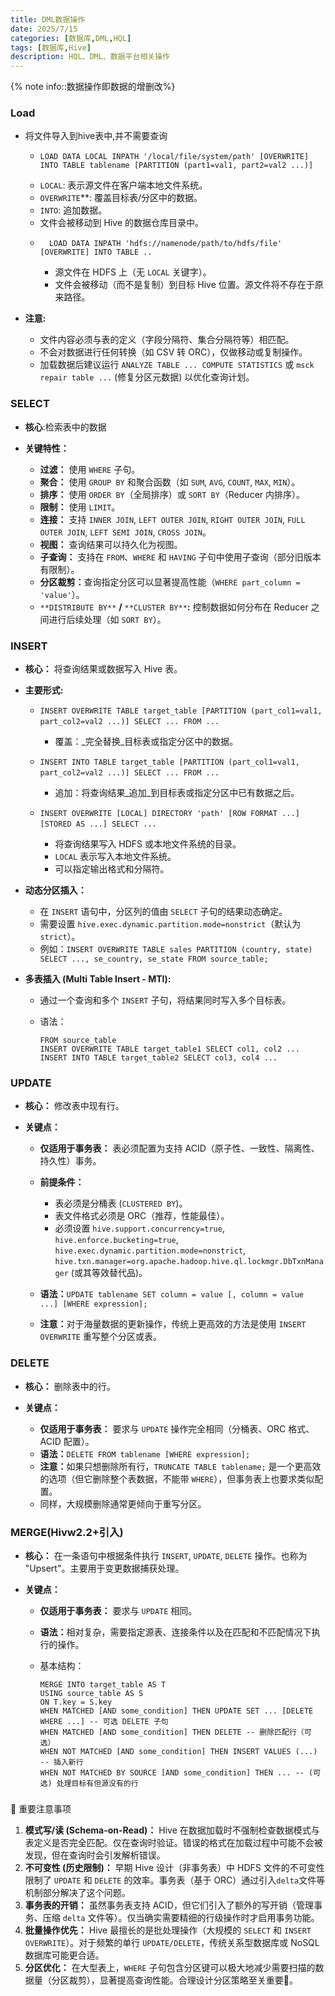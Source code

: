 ```yaml
---
title: DML数据操作
date: 2025/7/15
categories: [数据库,DML,HQL]
tags: [数据库,Hive]
description: HQL、DML、数据平台相关操作
---
```

{% note info::数据操作即数据的增删改%}
### Load

*   将文件导入到hive表中,并不需要查询
    *   ```
        ​​LOAD DATA LOCAL INPATH '/local/file/system/path' [OVERWRITE] INTO TABLE tablename [PARTITION (part1=val1, part2=val2 ...)]​​
    *   `LOCAL`: 表示源文件在客户端本地文件系统。
    *   ​`OVERWRITE`**:​​ 覆盖目标表/分区中的数据。
    *   ​​`INTO`:​​ 追加数据。
    *   文件会被移动到 Hive 的数据仓库目录中。
    *   
            LOAD DATA INPATH 'hdfs://namenode/path/to/hdfs/file' [OVERWRITE] INTO TABLE ..​​
        *   源文件在 HDFS 上（无 `LOCAL` 关键字）。
        *   文件会被移动（而不是复制）到目标 Hive 位置。源文件将不存在于原来路径。
*   ​**​注意:​**​
    
    *   文件内容必须与表的定义（字段分隔符、集合分隔符等）相匹配。
    *   不会对数据进行任何转换（如 CSV 转 ORC），仅做移动或复制操作。
    *   加载数据后建议运行 `ANALYZE TABLE ... COMPUTE STATISTICS` 或 `msck repair table ...` (修复分区元数据) 以优化查询计划。

### SELECT

*   **核心**:检索表中的数据
*   ​**​关键特性：​**​
    
    *   ​**​过滤：​**​ 使用 `WHERE` 子句。
    *   ​**​聚合：​**​ 使用 `GROUP BY` 和聚合函数（如 `SUM`, `AVG`, `COUNT`, `MAX`, `MIN`）。
    *   ​**​排序：​**​ 使用 `ORDER BY`（全局排序）或 `SORT BY`（Reducer 内排序）。
    *   ​**​限制：​**​ 使用 `LIMIT`。
    *   ​**​连接：​**​ 支持 `INNER JOIN`, `LEFT OUTER JOIN`, `RIGHT OUTER JOIN`, `FULL OUTER JOIN`, `LEFT SEMI JOIN`, `CROSS JOIN`。
    *   ​**​视图：​**​ 查询结果可以持久化为视图。
    *   ​**​子查询：​**​ 支持在 `FROM`、`WHERE` 和 `HAVING` 子句中使用子查询（部分旧版本有限制）。
    *   ​**​分区裁剪：​**​ 查询指定分区可以显著提高性能（`WHERE part_column = 'value'`）。
    *   ​**​**`**DISTRIBUTE BY**` **/** `**CLUSTER BY**`**:​**​ 控制数据如何分布在 Reducer 之间进行后续处理（如 `SORT BY`）。

### INSERT​

*   ​**​核心：​**​ 将查询结果或数据写入 Hive 表。
*   ​**​主要形式:​**​
    
    *   ​`INSERT OVERWRITE TABLE target_table [PARTITION (part_col1=val1, part_col2=val2 ...)] SELECT ... FROM ...`​
        
        *   覆盖：_完全替换_目标表或指定分区中的数据。
    *   ​`INSERT INTO TABLE target_table [PARTITION (part_col1=val1, part_col2=val2 ...)] SELECT ... FROM ...`​
        
        *   追加：将查询结果_追加_到目标表或指定分区中已有数据之后。
    *   ​`INSERT OVERWRITE [LOCAL] DIRECTORY 'path' [ROW FORMAT ...] [STORED AS ...] SELECT ...`​
        
        *   将查询结果写入 HDFS 或本地文件系统的目录。
        *   `LOCAL` 表示写入本地文件系统。
        *   可以指定输出格式和分隔符。
*   ​**​动态分区插入：​**​
    
    *   在 `INSERT` 语句中，分区列的值由 `SELECT` 子句的结果动态确定。
    *   需要设置 `hive.exec.dynamic.partition.mode=nonstrict`（默认为 `strict`）。
    *   例如：`INSERT OVERWRITE TABLE sales PARTITION (country, state) SELECT ..., se_country, se_state FROM source_table;`
*   ​**​多表插入 (Multi Table Insert - MTI):​**​
    
    *   通过一个查询和多个 `INSERT` 子句，将结果同时写入多个目标表。
    *   语法：
        
        ```
        FROM source_table
        INSERT OVERWRITE TABLE target_table1 SELECT col1, col2 ...
        INSERT INTO TABLE target_table2 SELECT col3, col4 ...
        ```

### UPDATE

*   ​**​核心：​**​ 修改表中现有行。
*   ​**​关键点：​**​
    
    *   ​**​仅适用于事务表：​**​ 表必须配置为支持 ACID（原子性、一致性、隔离性、持久性）事务。
    *   ​**​前提条件：​**​
        
        *   表必须是分桶表 (`CLUSTERED BY`)。
        *   表文件格式必须是 ORC（推荐，性能最佳）。
        *   必须设置 `hive.support.concurrency=true`, `hive.enforce.bucketing=true`, `hive.exec.dynamic.partition.mode=nonstrict`, `hive.txn.manager=org.apache.hadoop.hive.ql.lockmgr.DbTxnManager` (或其等效替代品)。
    *   ​**​语法：​**​ `UPDATE tablename SET column = value [, column = value ...] [WHERE expression];`
    *   ​**​注意：​**​ 对于海量数据的更新操作，传统上更高效的方法是使用 `INSERT OVERWRITE` 重写整个分区或表。

### DELETE

*   ​**​核心：​**​ 删除表中的行。
*   ​**​关键点：​**​
    
    *   ​**​仅适用于事务表：​**​ 要求与 `UPDATE` 操作完全相同（分桶表、ORC 格式、ACID 配置）。
    *   ​**​语法：​**​ `DELETE FROM tablename [WHERE expression];`
    *   ​**​注意：​**​ 如果只想删除所有行，`TRUNCATE TABLE tablename;` 是一个更高效的选项（但它删除整个表数据，不能带 `WHERE`），但事务表上也要求类似配置。
    *   同样，大规模删除通常更倾向于重写分区。

### MERGE(Hivw2.2+引入)

*   ​**​核心：​**​ 在一条语句中根据条件执行 `INSERT`, `UPDATE`, `DELETE` 操作。也称为 "Upsert"。主要用于变更数据捕获处理。
*   ​**​关键点：​**​
    
    *   ​**​仅适用于事务表：​**​ 要求与 `UPDATE` 相同。
    *   ​**​语法：​**​ 相对复杂，需要指定源表、连接条件以及在匹配和不匹配情况下执行的操作。
    *   基本结构：
        
        ```
        MERGE INTO target_table AS T
        USING source_table AS S
        ON T.key = S.key
        WHEN MATCHED [AND some_condition] THEN UPDATE SET ... [DELETE WHERE ...] -- 可选 DELETE 子句
        WHEN MATCHED [AND some_condition] THEN DELETE -- 删除匹配行（可选）
        WHEN NOT MATCHED [AND some_condition] THEN INSERT VALUES (...) -- 插入新行
        WHEN NOT MATCHED BY SOURCE [AND some_condition] THEN ... -- (可选) 处理目标有但源没有的行
        ```

###   
📌 重要注意事项

1.  ​**​模式写/读 (Schema-on-Read)：​**​ Hive 在数据加载时不强制检查数据模式与表定义是否完全匹配。仅在查询时验证。错误的格式在加载过程中可能不会被发现，但在查询时会引发解析错误。
2.  ​**​不可变性 (历史限制)：​**​ 早期 Hive 设计（非事务表）中 HDFS 文件的不可变性限制了 `UPDATE` 和 `DELETE` 的效率。事务表（基于 ORC）通过引入`delta`文件等机制部分解决了这个问题。
3.  ​**​事务表的开销：​**​ 虽然事务表支持 ACID，但它们引入了额外的写开销（管理事务、压缩 `delta` 文件等）。仅当确实需要精细的行级操作时才启用事务功能。
4.  ​**​批量操作优先：​**​ Hive 最擅长的是批处理操作（大规模的 `SELECT` 和 `INSERT OVERWRITE`）。对于频繁的单行 `UPDATE/DELETE`，传统关系型数据库或 NoSQL 数据库可能更合适。
5.  ​**​分区优化：​**​ 在大型表上，`WHERE` 子句包含分区键可以极大地减少需要扫描的数据量（分区裁剪），显著提高查询性能。合理设计分区策略至关重要🔧。